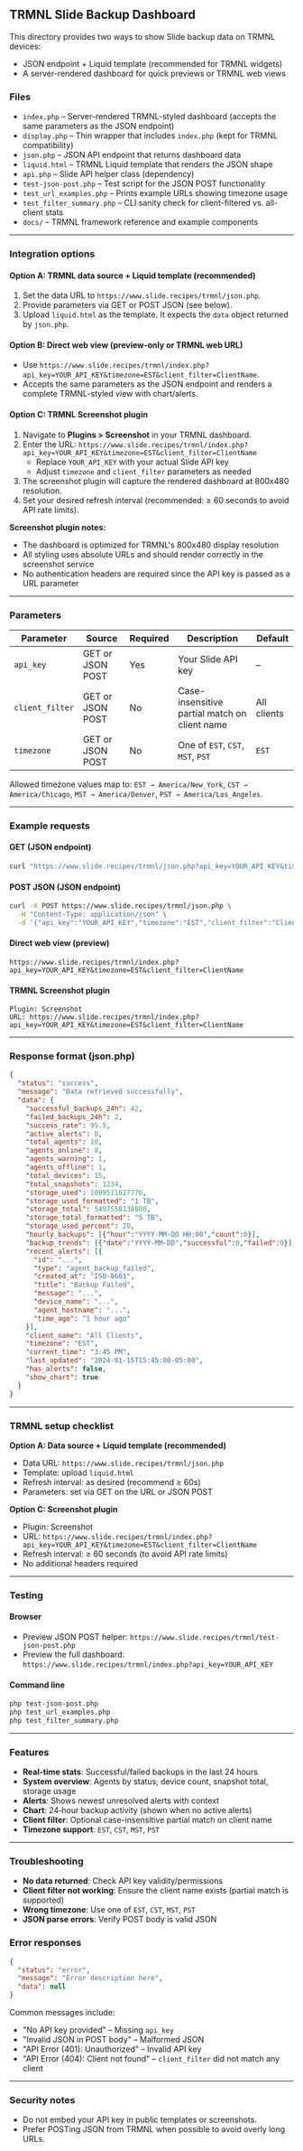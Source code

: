 ## TRMNL Slide Backup Dashboard

This directory provides two ways to show Slide backup data on TRMNL devices:

- JSON endpoint + Liquid template (recommended for TRMNL widgets)
- A server-rendered dashboard for quick previews or TRMNL web views

### Files

- `index.php` – Server-rendered TRMNL-styled dashboard (accepts the same parameters as the JSON endpoint)
- `display.php` – Thin wrapper that includes `index.php` (kept for TRMNL compatibility)
- `json.php` – JSON API endpoint that returns dashboard data
- `liquid.html` – TRMNL Liquid template that renders the JSON shape
- `api.php` – Slide API helper class (dependency)
- `test-json-post.php` – Test script for the JSON POST functionality
- `test_url_examples.php` – Prints example URLs showing timezone usage
- `test_filter_summary.php` – CLI sanity check for client-filtered vs. all-client stats
- `docs/` – TRMNL framework reference and example components

---

### Integration options

#### Option A: TRMNL data source + Liquid template (recommended)

1. Set the data URL to `https://www.slide.recipes/trmnl/json.php`.
2. Provide parameters via GET or POST JSON (see below).
3. Upload `liquid.html` as the template. It expects the `data` object returned by `json.php`.

#### Option B: Direct web view (preview-only or TRMNL web URL)

- Use `https://www.slide.recipes/trmnl/index.php?api_key=YOUR_API_KEY&timezone=EST&client_filter=ClientName`.
- Accepts the same parameters as the JSON endpoint and renders a complete TRMNL-styled view with chart/alerts.

#### Option C: TRMNL Screenshot plugin

1. Navigate to **Plugins > Screenshot** in your TRMNL dashboard.
2. Enter the URL: `https://www.slide.recipes/trmnl/index.php?api_key=YOUR_API_KEY&timezone=EST&client_filter=ClientName`
   - Replace `YOUR_API_KEY` with your actual Slide API key
   - Adjust `timezone` and `client_filter` parameters as needed
3. The screenshot plugin will capture the rendered dashboard at 800x480 resolution.
4. Set your desired refresh interval (recommended: ≥ 60 seconds to avoid API rate limits).

**Screenshot plugin notes:**
- The dashboard is optimized for TRMNL's 800x480 display resolution
- All styling uses absolute URLs and should render correctly in the screenshot service
- No authentication headers are required since the API key is passed as a URL parameter

---

### Parameters

| Parameter | Source | Required | Description | Default |
|-----------|--------|----------|-------------|---------|
| `api_key` | GET or JSON POST | Yes | Your Slide API key | – |
| `client_filter` | GET or JSON POST | No | Case-insensitive partial match on client name | All clients |
| `timezone` | GET or JSON POST | No | One of `EST`, `CST`, `MST`, `PST` | `EST` |

Allowed timezone values map to: `EST → America/New_York`, `CST → America/Chicago`, `MST → America/Denver`, `PST → America/Los_Angeles`.

---

### Example requests

#### GET (JSON endpoint)

```bash
curl "https://www.slide.recipes/trmnl/json.php?api_key=YOUR_API_KEY&timezone=EST&client_filter=ClientName"
```

#### POST JSON (JSON endpoint)

```bash
curl -X POST https://www.slide.recipes/trmnl/json.php \
  -H "Content-Type: application/json" \
  -d '{"api_key":"YOUR_API_KEY","timezone":"EST","client_filter":"ClientName"}'
```

#### Direct web view (preview)

```text
https://www.slide.recipes/trmnl/index.php?api_key=YOUR_API_KEY&timezone=EST&client_filter=ClientName
```

#### TRMNL Screenshot plugin

```text
Plugin: Screenshot
URL: https://www.slide.recipes/trmnl/index.php?api_key=YOUR_API_KEY&timezone=EST&client_filter=ClientName
```

---

### Response format (json.php)

```json
{
  "status": "success",
  "message": "Data retrieved successfully",
  "data": {
    "successful_backups_24h": 42,
    "failed_backups_24h": 2,
    "success_rate": 95.5,
    "active_alerts": 0,
    "total_agents": 10,
    "agents_online": 8,
    "agents_warning": 1,
    "agents_offline": 1,
    "total_devices": 15,
    "total_snapshots": 1234,
    "storage_used": 1099511627776,
    "storage_used_formatted": "1 TB",
    "storage_total": 5497558138880,
    "storage_total_formatted": "5 TB",
    "storage_used_percent": 20,
    "hourly_backups": [{"hour":"YYYY-MM-DD HH:00","count":0}],
    "backup_trends": [{"date":"YYYY-MM-DD","successful":0,"failed":0}],
    "recent_alerts": [{
      "id": "...",
      "type": "agent_backup_failed",
      "created_at": "ISO-8601",
      "title": "Backup Failed",
      "message": "...",
      "device_name": "...",
      "agent_hostname": "...",
      "time_ago": "1 hour ago"
    }],
    "client_name": "All Clients",
    "timezone": "EST",
    "current_time": "3:45 PM",
    "last_updated": "2024-01-15T15:45:00-05:00",
    "has_alerts": false,
    "show_chart": true
  }
}
```

---

### TRMNL setup checklist

**Option A: Data source + Liquid template (recommended)**
- Data URL: `https://www.slide.recipes/trmnl/json.php`
- Template: upload `liquid.html`
- Refresh interval: as desired (recommend ≥ 60s)
- Parameters: set via GET on the URL or JSON POST

**Option C: Screenshot plugin**
- Plugin: Screenshot
- URL: `https://www.slide.recipes/trmnl/index.php?api_key=YOUR_API_KEY&timezone=EST&client_filter=ClientName`
- Refresh interval: ≥ 60 seconds (to avoid API rate limits)
- No additional headers required

---

### Testing

#### Browser

- Preview JSON POST helper: `https://www.slide.recipes/trmnl/test-json-post.php`
- Preview the full dashboard: `https://www.slide.recipes/trmnl/index.php?api_key=YOUR_API_KEY`

#### Command line

```bash
php test-json-post.php
php test_url_examples.php
php test_filter_summary.php
```

---

### Features

- **Real-time stats**: Successful/failed backups in the last 24 hours
- **System overview**: Agents by status, device count, snapshot total, storage usage
- **Alerts**: Shows newest unresolved alerts with context
- **Chart**: 24‑hour backup activity (shown when no active alerts)
- **Client filter**: Optional case-insensitive partial match on client name
- **Timezone support**: `EST`, `CST`, `MST`, `PST`

---

### Troubleshooting

- **No data returned**: Check API key validity/permissions
- **Client filter not working**: Ensure the client name exists (partial match is supported)
- **Wrong timezone**: Use one of `EST`, `CST`, `MST`, `PST`
- **JSON parse errors**: Verify POST body is valid JSON

### Error responses

```json
{
  "status": "error",
  "message": "Error description here",
  "data": null
}
```

Common messages include:
- "No API key provided" – Missing `api_key`
- "Invalid JSON in POST body" – Malformed JSON
- "API Error (401): Unauthorized" – Invalid API key
- "API Error (404): Client not found" – `client_filter` did not match any client

---

### Security notes

- Do not embed your API key in public templates or screenshots.
- Prefer POSTing JSON from TRMNL when possible to avoid overly long URLs.